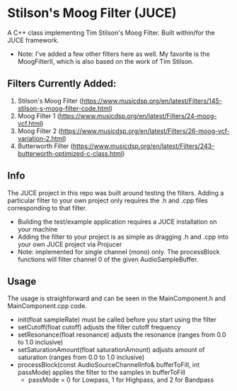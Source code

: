 # Stilson's Moog Filter (JUCE) 
A C++ class implementing Tim Stilson's Moog Filter. Built within/for the JUCE framework.
- Note: I've added a few other filters here as well. My favorite is the MoogFilterII, which is also based on the work of Tim Stilson.

## Filters Currently Added:
1. Stilson's Moog Filter (https://www.musicdsp.org/en/latest/Filters/145-stilson-s-moog-filter-code.html)
2. Moog Filter 1 (https://www.musicdsp.org/en/latest/Filters/24-moog-vcf.html)
3. Moog Filter 2 (https://www.musicdsp.org/en/latest/Filters/26-moog-vcf-variation-2.html)
4. Butterworth Filter (https://www.musicdsp.org/en/latest/Filters/243-butterworth-optimized-c-class.html)

## Info
The JUCE project in this repo was built around testing the filters. Adding a particular filter to your own project only requires the .h and .cpp files corresponding to that filter.
  
- Building the test/example application requires a JUCE installation on your machine
- Adding the filter to your project is as simple as dragging <Filter Name>.h and <Filter Name>.cpp into your own JUCE project via Projucer
- Note: implemented for single channel (mono) only. The processBlock functions will filter channel 0 of the given AudioSampleBuffer.

## Usage
The usage is straighforward and can be seen in the MainComponent.h and MainComponent.cpp code.
- init(float sampleRate) must be called before you start using the filter
- setCutoff(float cutoff) adjusts the filter cutoff frequency
- setResonance(float resonance) adjusts the resonance (ranges from 0.0 to 1.0 inclusive)
- setSaturationAmount(float saturationAmount) adjusts amount of saturation (ranges from 0.0 to 1.0 inclusive)
- processBlock(const AudioSourceChannelInfo& bufferToFill, int passMode) applies the filter to the samples in bufferToFill
   - passMode = 0 for Lowpass, 1 for Highpass, and 2 for Bandpass

